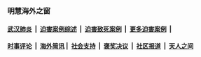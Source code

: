 
### 明慧海外之窗

####  [武汉肺炎](indexes/365.md?t=01092200) &nbsp;|&nbsp;  [迫害案例综述](indexes/328.md?t=01092200) &nbsp;|&nbsp; [迫害致死案例](indexes/277.md?t=01092200)  &nbsp;|&nbsp; [更多迫害案例](indexes/81.md?t=01092200)  &nbsp;|&nbsp; 
####  [时事评论](indexes/251.md?t=01092200) &nbsp;|&nbsp; [海外简讯](indexes/245.md?t=01092200)&nbsp;|&nbsp;  [社会支持](indexes/140.md?t=01092200) &nbsp;|&nbsp; [褒奖决议](indexes/282.md?t=01092200) &nbsp;|&nbsp; [社区报道](indexes/91.md?t=01092200)  &nbsp;|&nbsp; [天人之间](indexes/78.md?t=01092200) 

